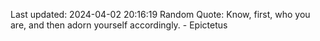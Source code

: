 Last updated: 2024-04-02 20:16:19
Random Quote: Know, first, who you are, and then adorn yourself accordingly. - Epictetus